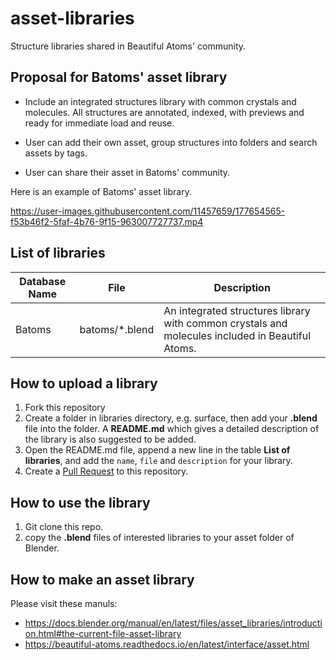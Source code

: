 # asset-libraries

Structure libraries shared in Beautiful Atoms' community. 

Proposal for Batoms' asset library
-----------------------------------------------------

- Include an integrated structures library with common crystals and molecules. All structures are annotated, indexed,  with previews and ready for immediate load and reuse. 

- User can add their own asset, group structures into folders and search assets by tags.

- User can share their asset in Batoms' community.


Here is an example of Batoms' asset library.

https://user-images.githubusercontent.com/11457659/177654565-f53b46f2-5faf-4b76-9f15-963007727737.mp4




List of libraries
-----------------------------------------------------

| Database Name | File | Description |
| ------------- | ----------- | ----------- |
| Batoms        | batoms/*.blend | An integrated structures library with common crystals and molecules included in Beautiful Atoms.|



How to upload a library
-----------------------------------------------------

1. Fork this repository
2. Create a folder in libraries directory, e.g. surface, then add your **.blend** file into the folder. A **README.md** which gives a detailed description of the library is also suggested to be added.
3. Open the README.md file, append a new line in the table **List of libraries**, and add the `name`, `file` and `description` for your library.
4. Create a [Pull Request](https://github.com/beautiful-atoms/asset-libraries/pulls) to this repository.


How to use the library
-----------------------------------------------------
1. Git clone this repo.
2. copy the **.blend** files of interested libraries to your asset folder of Blender.

## How to make an asset library

Please visit these manuls:
- https://docs.blender.org/manual/en/latest/files/asset_libraries/introduction.html#the-current-file-asset-library
- https://beautiful-atoms.readthedocs.io/en/latest/interface/asset.html
